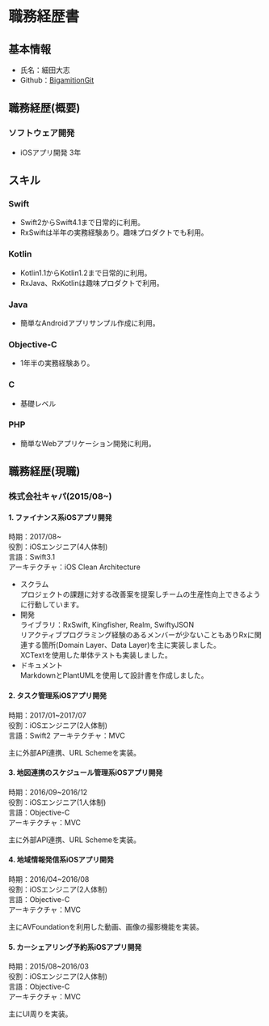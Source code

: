 # 職務経歴書

## 基本情報

- 氏名：細田大志
- Github：[BigamitionGit](https://github.com/BigamitionGit)

## 職務経歴(概要)

### ソフトウェア開発
- iOSアプリ開発 3年

## スキル

### Swift
- Swift2からSwift4.1まで日常的に利用。
- RxSwiftは半年の実務経験あり。趣味プロダクトでも利用。

### Kotlin
- Kotlin1.1からKotlin1.2まで日常的に利用。
- RxJava、RxKotlinは趣味プロダクトで利用。

### Java
- 簡単なAndroidアプリサンプル作成に利用。

### Objective-C
- 1年半の実務経験あり。

### C
- 基礎レベル

### PHP
- 簡単なWebアプリケーション開発に利用。

## 職務経歴(現職)
### 株式会社キャパ(2015/08~)

#### 1. ファイナンス系iOSアプリ開発
時期：2017/08~  
役割：iOSエンジニア(4人体制)  
言語：Swift3.1  
アーキテクチャ：iOS Clean Architecture  

- スクラム  
  プロジェクトの課題に対する改善案を提案しチームの生産性向上できるように行動しています。  
- 開発  
  ライブラリ：RxSwift, Kingfisher, Realm, SwiftyJSON  
  リアクティブプログラミング経験のあるメンバーが少ないこともありRxに関連する箇所(Domain Layer、Data Layer)を主に実装しました。  
  XCTextを使用した単体テストも実装しました。  
- ドキュメント  
  MarkdownとPlantUMLを使用して設計書を作成しました。  

#### 2. タスク管理系iOSアプリ開発
時期：2017/01~2017/07  
役割：iOSエンジニア(2人体制)  
言語：Swift2
アーキテクチャ：MVC

主に外部API連携、URL Schemeを実装。  

#### 3. 地図連携のスケジュール管理系iOSアプリ開発
時期：2016/09~2016/12  
役割：iOSエンジニア(1人体制)  
言語：Objective-C  
アーキテクチャ：MVC

主に外部API連携、URL Schemeを実装。

#### 4. 地域情報発信系iOSアプリ開発
時期：2016/04~2016/08  
役割：iOSエンジニア(2人体制)  
言語：Objective-C  
アーキテクチャ：MVC  

主にAVFoundationを利用した動画、画像の撮影機能を実装。

#### 5. カーシェアリング予約系iOSアプリ開発
時期：2015/08~2016/03  
役割：iOSエンジニア(2人体制)  
言語：Objective-C  
アーキテクチャ：MVC  

主にUI周りを実装。  
